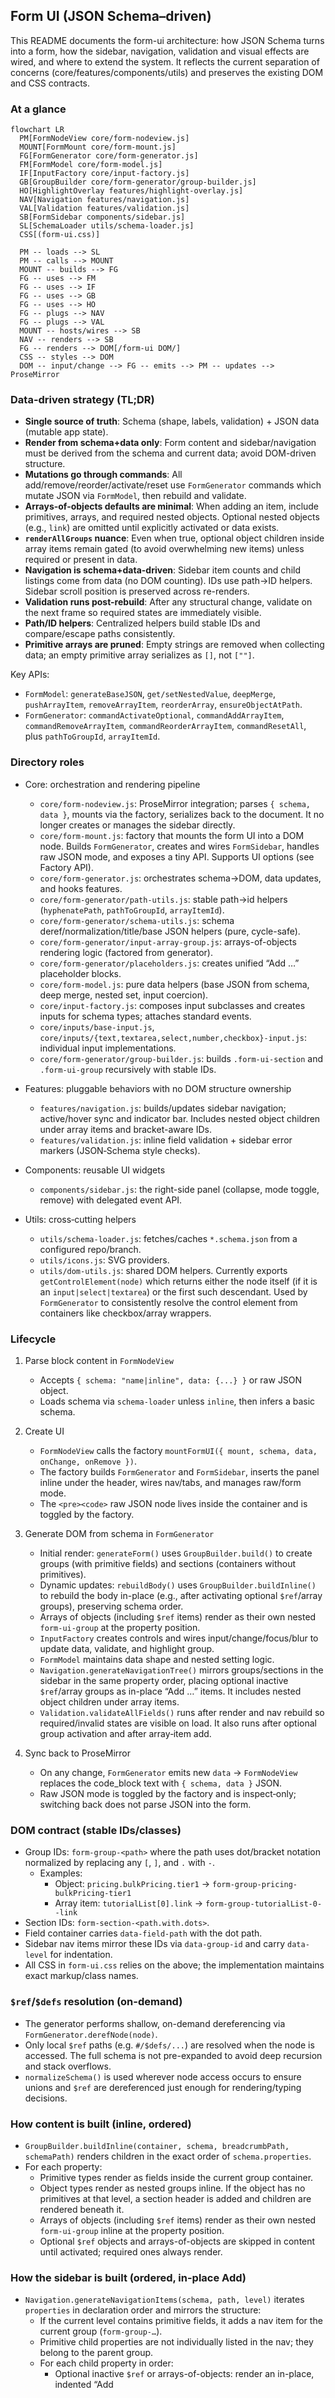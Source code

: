## Form UI (JSON Schema–driven)

This README documents the form-ui architecture: how JSON Schema turns into a form, how the sidebar, navigation, validation and visual effects are wired, and where to extend the system. It reflects the current separation of concerns (core/features/components/utils) and preserves the existing DOM and CSS contracts.

### At a glance

```mermaid
flowchart LR
  PM[FormNodeView core/form-nodeview.js]
  MOUNT[FormMount core/form-mount.js]
  FG[FormGenerator core/form-generator.js]
  FM[FormModel core/form-model.js]
  IF[InputFactory core/input-factory.js]
  GB[GroupBuilder core/form-generator/group-builder.js]
  HO[HighlightOverlay features/highlight-overlay.js]
  NAV[Navigation features/navigation.js]
  VAL[Validation features/validation.js]
  SB[FormSidebar components/sidebar.js]
  SL[SchemaLoader utils/schema-loader.js]
  CSS[(form-ui.css)]

  PM -- loads --> SL
  PM -- calls --> MOUNT
  MOUNT -- builds --> FG
  FG -- uses --> FM
  FG -- uses --> IF
  FG -- uses --> GB
  FG -- uses --> HO
  FG -- plugs --> NAV
  FG -- plugs --> VAL
  MOUNT -- hosts/wires --> SB
  NAV -- renders --> SB
  FG -- renders --> DOM[/form-ui DOM/]
  CSS -- styles --> DOM
  DOM -- input/change --> FG -- emits --> PM -- updates --> ProseMirror
```

### Data-driven strategy (TL;DR)

- **Single source of truth**: Schema (shape, labels, validation) + JSON data (mutable app state).
- **Render from schema+data only**: Form content and sidebar/navigation must be derived from the schema and current data; avoid DOM-driven structure.
- **Mutations go through commands**: All add/remove/reorder/activate/reset use `FormGenerator` commands which mutate JSON via `FormModel`, then rebuild and validate.
- **Arrays-of-objects defaults are minimal**: When adding an item, include primitives, arrays, and required nested objects. Optional nested objects (e.g., `link`) are omitted until explicitly activated or data exists.
- **`renderAllGroups` nuance**: Even when true, optional object children inside array items remain gated (to avoid overwhelming new items) unless required or present in data.
- **Navigation is schema+data-driven**: Sidebar item counts and child listings come from data (no DOM counting). IDs use path→ID helpers. Sidebar scroll position is preserved across re-renders.
- **Validation runs post-rebuild**: After any structural change, validate on the next frame so required states are immediately visible.
- **Path/ID helpers**: Centralized helpers build stable IDs and compare/escape paths consistently.
- **Primitive arrays are pruned**: Empty strings are removed when collecting data; an empty primitive array serializes as `[]`, not `[""]`.

Key APIs:
- `FormModel`: `generateBaseJSON`, `get/setNestedValue`, `deepMerge`, `pushArrayItem`, `removeArrayItem`, `reorderArray`, `ensureObjectAtPath`.
- `FormGenerator`: `commandActivateOptional`, `commandAddArrayItem`, `commandRemoveArrayItem`, `commandReorderArrayItem`, `commandResetAll`, plus `pathToGroupId`, `arrayItemId`.

### Directory roles

- Core: orchestration and rendering pipeline
  - `core/form-nodeview.js`: ProseMirror integration; parses `{ schema, data }`, mounts via the factory, serializes back to the document. It no longer creates or manages the sidebar directly.
  - `core/form-mount.js`: factory that mounts the form UI into a DOM node. Builds `FormGenerator`, creates and wires `FormSidebar`, handles raw JSON mode, and exposes a tiny API. Supports UI options (see Factory API).
  - `core/form-generator.js`: orchestrates schema→DOM, data updates, and hooks features.
  - `core/form-generator/path-utils.js`: stable path→id helpers (`hyphenatePath`, `pathToGroupId`, `arrayItemId`).
  - `core/form-generator/schema-utils.js`: schema deref/normalization/title/base JSON helpers (pure, cycle-safe).
  - `core/form-generator/input-array-group.js`: arrays-of-objects rendering logic (factored from generator).
  - `core/form-generator/placeholders.js`: creates unified “Add …” placeholder blocks.
  - `core/form-model.js`: pure data helpers (base JSON from schema, deep merge, nested set, input coercion).
  - `core/input-factory.js`: composes input subclasses and creates inputs for schema types; attaches standard events.
  - `core/inputs/base-input.js`, `core/inputs/{text,textarea,select,number,checkbox}-input.js`: individual input implementations.
  - `core/form-generator/group-builder.js`: builds `.form-ui-section` and `.form-ui-group` recursively with stable IDs.

- Features: pluggable behaviors with no DOM structure ownership
  - `features/navigation.js`: builds/updates sidebar navigation; active/hover sync and indicator bar. Includes nested object children under array items and bracket-aware IDs.
  - `features/validation.js`: inline field validation + sidebar error markers (JSON‑Schema style checks).

- Components: reusable UI widgets
  - `components/sidebar.js`: the right-side panel (collapse, mode toggle, remove) with delegated event API.

- Utils: cross‑cutting helpers
  - `utils/schema-loader.js`: fetches/caches `*.schema.json` from a configured repo/branch.
  - `utils/icons.js`: SVG providers.
  - `utils/dom-utils.js`: shared DOM helpers. Currently exports `getControlElement(node)` which returns either the node itself (if it is an `input|select|textarea`) or the first such descendant. Used by `FormGenerator` to consistently resolve the control element from containers like checkbox/array wrappers.

### Lifecycle

1) Parse block content in `FormNodeView`
   - Accepts `{ schema: "name|inline", data: {...} }` or raw JSON object.
   - Loads schema via `schema-loader` unless `inline`, then infers a basic schema.

2) Create UI
   - `FormNodeView` calls the factory `mountFormUI({ mount, schema, data, onChange, onRemove })`.
   - The factory builds `FormGenerator` and `FormSidebar`, inserts the panel inline under the header, wires nav/tabs, and manages raw/form mode.
   - The `<pre><code>` raw JSON node lives inside the container and is toggled by the factory.

3) Generate DOM from schema in `FormGenerator`
   - Initial render: `generateForm()` uses `GroupBuilder.build()` to create groups (with primitive fields) and sections (containers without primitives).
   - Dynamic updates: `rebuildBody()` uses `GroupBuilder.buildInline()` to rebuild the body in-place (e.g., after activating optional `$ref`/array groups), preserving schema order.
   - Arrays of objects (including `$ref` items) render as their own nested `form-ui-group` at the property position.
   - `InputFactory` creates controls and wires input/change/focus/blur to update data, validate, and highlight group.
   - `FormModel` maintains data shape and nested setting logic.
   - `Navigation.generateNavigationTree()` mirrors groups/sections in the sidebar in the same property order, placing optional inactive `$ref`/array groups as in-place “Add …” items. It includes nested object children under array items.
   - `Validation.validateAllFields()` runs after render and nav rebuild so required/invalid states are visible on load. It also runs after optional group activation and after array‑item add.

4) Sync back to ProseMirror
   - On any change, `FormGenerator` emits new `data` → `FormNodeView` replaces the code_block text with `{ schema, data }` JSON.
   - Raw JSON mode is toggled by the factory and is inspect‑only; switching back does not parse JSON into the form.

### DOM contract (stable IDs/classes)

- Group IDs: `form-group-<path>` where the path uses dot/bracket notation normalized by replacing any `[`, `]`, and `.` with `-`.
  - Examples:
    - Object: `pricing.bulkPricing.tier1` → `form-group-pricing-bulkPricing-tier1`
    - Array item: `tutorialList[0].link` → `form-group-tutorialList-0--link`
- Section IDs: `form-section-<path.with.dots>`.
- Field container carries `data-field-path` with the dot path.
- Sidebar nav items mirror these IDs via `data-group-id` and carry `data-level` for indentation.
- All CSS in `form-ui.css` relies on the above; the implementation maintains exact markup/class names.

### `$ref`/`$defs` resolution (on-demand)

- The generator performs shallow, on-demand dereferencing via `FormGenerator.derefNode(node)`.
- Only local `$ref` paths (e.g. `#/$defs/...`) are resolved when the node is accessed. The full schema is not pre-expanded to avoid deep recursion and stack overflows.
- `normalizeSchema()` is used wherever node access occurs to ensure unions and `$ref` are dereferenced just enough for rendering/typing decisions.

### How content is built (inline, ordered)

- `GroupBuilder.buildInline(container, schema, breadcrumbPath, schemaPath)` renders children in the exact order of `schema.properties`.
- For each property:
  - Primitive types render as fields inside the current group container.
  - Object types render as nested groups inline. If the object has no primitives at that level, a section header is added and children are rendered beneath it.
  - Arrays of objects (including `$ref` items) render as their own nested `form-ui-group` inline at the property position.
  - Optional `$ref` objects and arrays-of-objects are skipped in content until activated; required ones always render.

### How the sidebar is built (ordered, in-place Add)

- `Navigation.generateNavigationItems(schema, path, level)` iterates `properties` in declaration order and mirrors the structure:
  - If the current level contains primitive fields, it adds a nav item for the current group (`form-group-…`).
  - Primitive child properties are not individually listed in the nav; they belong to the parent group.
  - For each child property in order:
    - Optional inactive `$ref` or arrays-of-objects: render an in-place, indented “Add <Title>” item with `data-group-id="form-optional-…"`.
    - Active arrays-of-objects: render a clickable group item (`data-group-id="form-group-…"`), then one item per existing array entry. For each array item, nested object children (e.g., `link`, `dataRef`, `questionnaire`) are included under the item.
    - Object types: if they have no primitives but have children, render a section header (`form-section-…`) at the same indentation; then recurse into children.
- Indentation is controlled by `data-level` and the CSS custom property `--nav-level` on `.form-ui-nav-item-content`.
- Error badges are applied post-render by Validation; the indicator is positioned on the right and doesn’t interfere with clicks.
- Scroll position: `Navigation.generateNavigationTree()` preserves sidebar `scrollTop` across re-renders.

### What happens when clicking “+ Add …” in the sidebar

1) Delegated click handler in `features/navigation.js` catches clicks on `.form-ui-nav-item.form-ui-nav-item-add`.
2) It derives the schema path from `data-group-id` (`form-optional-…`) and resolves the corresponding node from the root schema.
3) `FormGenerator.commandActivateOptional(path)` (central command) is used to activate and seed data:
   - Adds `path` to `activeOptionalGroups`.
   - Seeds `data` at that path based on type:
     - Object → base object tree (arrays initialized to `[]`). Optional nested objects are omitted unless required or already present in data. This applies even when `renderAllGroups` is true for children inside array items.
     - Array → initializes `[]`. For arrays-of-objects, if the array is empty, the first item is auto-added (data-first) using a default object that includes primitives/arrays and required nested objects only.
   - Emits updated `data`, rebuilds the form body (`rebuildBody()`), regenerates navigation, and validates.
4) Navigation then scrolls to the activated group or the first array item.

### Rendering strategy: renderAllGroups

- The mount factory accepts `ui.renderAllGroups: boolean` to control optional group rendering and base data shaping.
  - When `false` (default):
    - Optional object/array groups do not render until activated via the sidebar.
    - Base data includes required object subtrees and always includes array keys as `[]`.
    - Validation runs after activation/array item add to flag required fields immediately.
  - When `true`:
    - Optional object/array groups render recursively by default, except optional object children inside array items which remain inactive until explicitly activated or data exists for them (prevents overwhelming newly added array items).
    - Base data includes all nested objects and arrays present in the schema (arrays initialized to `[]`).
    - Arrays-of-objects may auto-add a first item when activated from the sidebar (data-first rule).
    - Navigation lists nested object children under array items.

### State tracking (form content and sidebar)

- `activeOptionalGroups: Set<string>` (FormGenerator): activated optional groups (object or array). Inactive optional groups remain hidden in content and appear as “Add …” in the sidebar.
- `data: object` (FormGenerator): current JSON payload. Updated via `updateData()` and via `onActivateOptionalGroup()` when seeding new groups.
- `FormModel.generateBaseJSON(schema)`: initial data tree for any object node. Arrays always exist as `[]`; optional objects are created only when required or activated.
- `FormModel.setNestedValue(obj, path, value)`: supports dot and bracket notation (e.g., `array[0].prop`). Creates objects/arrays as needed.
- `FormModel.deepMerge(base, incoming)`: preserves keys present in `incoming` while merging into existing state to avoid losing dynamically added optional branches.
- `groupElements: Map<groupId, { element, path, title, isSection }>` (FormGenerator): rebuilt on each render and used by navigation, hover/scroll sync, validation, and scrollspy.
- `fieldSchemas`, `fieldElements`, `fieldErrors` (FormGenerator): typing and validation state per field.
- `fieldToGroup: Map<fieldPath, groupId>` (FormGenerator): links fields to their group container for navigation and error mapping.
- `isCollapsed`, `currentMode` (FormSidebar): panel UI state.
- `isRawMode` (mount factory): current visual mode for the form container; raw is inspect‑only.

### Arrays (multi-value fields)

- Array fields always exist in the JSON (`[]`) even when empty. With `renderAllGroups: true`, optional arrays are also present as empty arrays by default.
- Inputs inside array items are named using bracketed indices (e.g., `tutorialList[0].title`) so `updateData()` can map them back correctly.
- Removing an item reindexes subsequent UI inputs; state is re-collected on next `updateData()`.
- Arrays of objects render as nested groups; their nav items are clickable and scroll to the array’s group container. Adding/removing/reordering is data-first (mutations via `FormModel`), then the UI rebuilds.
- Arrays of primitives render via `InputFactory.createArrayInput()` as a compact repeatable input list.
  - When empty, one blank input is rendered by default.
  - The Add button is disabled until the last rendered item has a non-empty value.
  - Removing the only blank item hides the delete button (layout preserved with `visibility: hidden`).
  - Deletion uses a two-step confirmation (trash → check) with consistent icon sizing; after confirm, removal is delegated to the command API.
  - Collected JSON prunes empty strings from primitive arrays; empty results serialize as `[]`.

#### Data-first mutation API

- `FormModel` exposes centralized mutations used by the generator and UI handlers:
  - `pushArrayItem(data, arrayPath, newItem)`
  - `removeArrayItem(data, arrayPath, index)`
  - `reorderArray(data, arrayPath, fromIndex, toIndex)`
  - `ensureObjectAtPath(data, path, objectSchema)`
- `FormGenerator` exposes command wrappers:
  - `commandActivateOptional(path)`
  - `commandAddArrayItem(arrayPath)`
  - `commandRemoveArrayItem(arrayPath, index)`
  - `commandReorderArrayItem(arrayPath, fromIndex, toIndex)`
  - `commandResetAll()`

All UI actions call these commands, which: `updateData()` → mutate JSON via `FormModel` → `rebuildBody()` → validate.

### Positioning and visuals (CSS)

- Sidebar tabs remain a fixed vertical strip; expanding opens the content panel to the right.
- `.form-side-panel.form-inline-panel` is sticky and right-aligned (negative right margin). The panel limits height to the viewport and enables internal scrolling for the navigation tree. Auto-floating is disabled; it stays inline.
- Reset button (optional) shows a red confirm state before performing the reset.
- `.form-ui-highlight-overlay` is an absolute 2px bar placed along the left edge of the form container; `HighlightOverlay` computes top/height.
- Smooth scrolling to groups is enabled via `.form-ui-body { scroll-behavior: smooth; }`.
- Add placeholders: optional groups and array add-actions share a unified placeholder style (`.form-ui-placeholder-add`), full-width and hover-highlighted; disabled buttons show reduced opacity and not-allowed cursor.

### Public maps/refs other modules use

`core/form-generator.js` exposes these fields for features:

- `groupElements`: Map of `groupId → { element, path, title, isSection? }`.
- `fieldSchemas`: Map of `fieldPath → schema`.
- `fieldElements`: Map of `fieldPath → controlElement`.
- `fieldToGroup`: Map of `fieldPath → groupId`.
- `navigationTree`: HTMLElement assigned to the sidebar’s `.form-navigation-tree`.

These are considered part of the internal contract that `features/navigation.js` and `features/validation.js` depend on.

### Code documentation

- All core, features, and component classes are documented with JSDoc at class level and for their primary methods. Highlights:
  - `core/form-nodeview.js`: parsing `{ schema, data }`, mounting via the factory, serializing back to the document. Sidebar creation lives in the factory.
  - `core/form-generator.js`: data/model/generation lifecycle and the responsibilities of each helper.
  - `core/input-factory.js`, `core/group-builder.js`, `core/highlight-overlay.js`, `core/form-model.js`: single responsibilities and return types.
  - `features/navigation.js` and `features/validation.js`: public APIs.
  - `components/sidebar.js`: component API (`onModeToggleHandler`, `onRemoveHandler`, `onNavigationClickHandler`, `setCollapsed`, `setMode`).
  - `core/form-mount.js`: factory API and responsibilities.

You can generate API documentation with any JSDoc tooling if desired; the code comments are written to be compatible with standard JSDoc parsers.

### How to extend

- Add a control type
  1) Implement creation in `core/input-factory.js` (`create…Input`).
  2) Return the control element or container with a single focusable control inside.
  3) The factory attaches events via the injected callbacks from `FormGenerator`.

- Add a behavior (feature)
  1) Create a module in `features/` that takes `formGenerator` as a dependency.
  2) Read the public maps/refs listed above; do not mutate DOM structure directly.
  3) Instantiate the feature in `FormGenerator`’s constructor (similar to `Navigation` and `Validation`).

- Change grouping/sections
  - Update `core/group-builder.js`. Keep group/section ID rules intact for sidebar parity.

- Change data shaping
  - Update `core/form-model.js` (base JSON, deepMerge, setNestedValue).

### Developer checklist (before merging changes)

- **Data-first?** Does every structural change (activate/add/remove/reorder/reset) mutate JSON through the command API and then rebuild/validate?
- **Schema+data only?** Are new UI decisions based on schema/data (not DOM queries)?
- **Optional children**: For array items, are optional nested objects left out by default and only rendered when required or activated?
- **ID/path consistency**: Are IDs generated via `pathToGroupId/arrayItemId` and paths escaped consistently?
- **Validation timing**: After structural updates, is `validateAllFields()` scheduled post-rebuild?
- **Navigation parity**: Does the sidebar reflect the full nested structure based on data (no duplicate entries, no missing children)?
- **Docs**: If you changed behavior (activation, defaults, renderAllGroups semantics), did you update README/README-FLOW?

### Common pitfalls (avoid these)

- Triggering DOM clicks to create items (causes loops); mutate data then rebuild instead.
- Counting DOM nodes to derive array sizes; read from JSON (`FormModel.getNestedValue`).
- Auto-including optional nested objects under array items on add; keep defaults minimal.
- Updating IDs/paths by ad-hoc regex in multiple places; use the centralized helpers.

### Raw JSON mode (inspect‑only)

- Clicking the mode toggle switches between form view and raw JSON view.
- In raw view, `<pre><code>` shows the current `data` as JSON (with the active `schema` preserved by `FormNodeView` when serializing), and is not editable.
- Switching back does not parse JSON back into the form. Use `api.updateData(next)` to update programmatically or edit fields in the form.

### Error handling and markers

- `Validation.getValidationError()` performs basic checks: required, min/max, regex, enum, formats (email/url).
- Inline errors appear in `.form-ui-error` after the control and add `.invalid` to the control.
- Sidebar error badges: groups with any error are marked with `.has-error` and an inline SVG triangle icon positioned by `--nav-level`.

### Testing suggestions

- Snapshot the generated DOM for a representative schema (see `html-structure.html`) to guard IDs/classes and group/section layout.
- Unit test `FormModel` (deepMerge, setNestedValue) and `GroupBuilder` (ID formation and section vs group decisions).
- Unit test `InputFactory` required flag propagation and focus/blur highlighting hooks.

### Troubleshooting

- Sidebar opens but buttons shift: ensure sidebar DOM contains both `.form-side-panel-main` and `.form-side-panel-tabs` (the component now does).
- First click does nothing after page load: NodeView calls `sidebar.setCollapsed(true)` to sync internal state with the DOM. If customized, keep the DOM class and component state aligned.

### File map

- Core: `core/form-nodeview.js`, `core/form-mount.js`, `core/form-generator.js`, `core/form-generator/path-utils.js`, `core/form-generator/schema-utils.js`, `core/form-generator/input-array-group.js`, `core/form-generator/placeholders.js`, `core/form-model.js`, `core/input-factory.js`, `core/inputs/*`, `core/form-generator/group-builder.js`
- Features: `features/navigation.js`, `features/validation.js`, `features/highlight-overlay.js`
- Components: `components/sidebar.js`
- Utils: `utils/schema-loader.js`, `utils/icons.js`
- Styles: `form-ui.css`

### Factory API (core/form-mount.js)

```js
const api = mountFormUI({
  mount,        // HTMLElement to render into
  schema,       // JSON schema object
  data,         // initial data object
  onChange,     // (data) => void, called on every change
  onRemove,     // () => void, called when delete confirmed
  ui: {
    showRemove: true,        // hides remove button when false (also supported as legacy top-level showRemove)
    fixedSidebar: false,     // when true, sidebar stays expanded inline (no collapse control)
    renderAllGroups: false,  // when true, render optional object/array groups recursively and include arrays as [] in base data
    showReset: false,        // when true, shows a reset button (with confirm); resets data and rebuilds
  },
});

api.updateData(next);            // replace form data
api.updateSchema(nextSchema);    // rebuild with a new schema
// Raw mode removed: no toggleRawMode API
api.navigateTo(groupId);         // navigate to group id
api.getData();                   // read current data
api.destroy();                   // unmount
```


